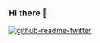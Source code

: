 ### Hi there 👋

[![github-readme-twitter](https://github-readme-twitter.gazf.vercel.app/api?id=y4isse)](https://github.com/gazf/github-readme-twitter)
